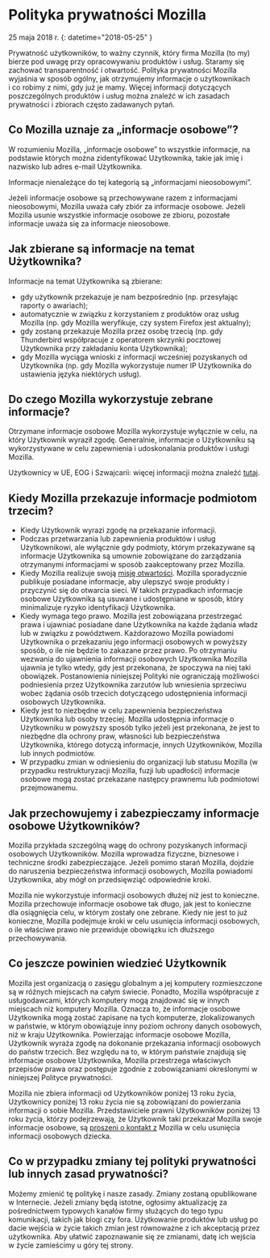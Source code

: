 ﻿# Polityka prywatności Mozilla

25 maja 2018 r.
{: datetime="2018-05-25" }

Prywatność użytkowników, to ważny czynnik, który firma Mozilla (to my) bierze pod uwagę przy opracowywaniu produktów i usług. Staramy się zachować transparentność i otwartość. Polityka prywatności Mozilla wyjaśnia w sposób ogólny, jak otrzymujemy informacje o użytkownikach i co robimy z nimi, gdy już je mamy. Więcej informacji dotyczących poszczególnych produktów i usług można znaleźć w ich zasadach prywatności i zbiorach często zadawanych pytań. 

## Co Mozilla uznaje za „informacje osobowe”?

W rozumieniu Mozilla, „informacje osobowe” to wszystkie informacje, na podstawie których można zidentyfikować Użytkownika, takie jak imię i nazwisko lub adres e-mail Użytkownika.

Informacje nienależące do tej kategorią są „informacjami nieosobowymi”.

Jeżeli informacje osobowe są przechowywane razem z informacjami nieosobowymi, Mozilla uważa cały zbiór za informacje osobowe. Jeżeli Mozilla usunie wszystkie informacje osobowe ze zbioru, pozostałe informacje uważa się za informacje nieosobowe.

## Jak zbierane są informacje na temat Użytkownika?

Informacje na temat Użytkownika są zbierane:

* gdy użytkownik przekazuje je nam bezpośrednio (np. przesyłając raporty o awariach);
* automatycznie w związku z korzystaniem z produktów oraz usług Mozilla (np. gdy Mozilla weryfikuje, czy system Firefox jest aktualny);
* gdy zostaną przekazuje Mozilla przez osobę trzecią (np. gdy Thunderbird współpracuje z operatorem skrzynki pocztowej Użytkownika przy zakładaniu konta Użytkownika);
* gdy Mozilla wyciąga wnioski z informacji wcześniej pozyskanych od Użytkownika (np. gdy Mozilla wykorzystuje numer IP Użytkownika do ustawienia języka niektórych usług).

## Do czego Mozilla wykorzystuje zebrane informacje?

Otrzymane informacje osobowe Mozilla wykorzystuje wyłącznie w celu, na który Użytkownik wyraził zgodę. Generalnie, informacje o Użytkowniku są wykorzystywane w celu zapewnienia i udoskonalania produktów i usługi Mozilla.

Użytkownicy w UE, EOG i Szwajcarii: więcej informacji można znaleźć [tutaj](https://support.mozilla.org/kb/information-eu-eea-and-swiss-users).

## Kiedy Mozilla przekazuje informacje podmiotom trzecim?

* Kiedy Użytkownik wyrazi zgodę na przekazanie informacji.
* Podczas przetwarzania lub zapewnienia produktów i usług Użytkownikowi, ale wyłącznie gdy podmioty, którym przekazywane są informacje Użytkownika są umownie zobowiązane do zarządzania otrzymanymi informacjami w sposób zaakceptowany przez Mozilla.
* Kiedy Mozilla realizuje swoją [misję otwartości](https://www.mozilla.org/about/manifesto/). Mozilla sporadycznie publikuje posiadane informacje, aby ulepszyć swoje produkty i przyczynić się do otwarcia sieci. W takich przypadkach informacje osobowe Użytkownika są usuwane i udostępniane w sposób, który minimalizuje ryzyko identyfikacji Użytkownika.
* Kiedy wymaga tego prawo. Mozilla jest zobowiązana przestrzegać prawa i ujawniać posiadane dane Użytkownika na każde żądania władz lub w związku z powództwem. Każdorazowo Mozilla powiadomi Użytkownika o przekazaniu jego informacji osobowych w powyższy sposób, o ile nie będzie to zakazane przez prawo. Po otrzymaniu wezwania do ujawnienia informacji osobowych Użytkownika Mozilla ujawnia je tylko wtedy, gdy jest przekonana, że spoczywa na niej taki obowiązek. Postanowienia niniejszej Polityki nie ograniczają możliwości podniesienia przez Użytkownika zarzutów lub wniesienia sprzeciwu wobec żądania osób trzecich dotyczącego udostępnienia informacji osobowych Użytkownika.
* Kiedy jest to niezbędne w celu zapewnienia bezpieczeństwa Użytkownika lub osoby trzeciej. Mozilla udostępnia informacje o Użytkowniku w powyższy sposób tylko jeżeli jest przekonana, że jest to niezbędne dla ochrony praw, własności lub bezpieczeństwa Użytkownika, którego dotyczą informacje, innych Użytkowników, Mozilla lub innych podmiotów.
* W przypadku zmian w odniesieniu do organizacji lub statusu Mozilla (w przypadku restrukturyzacji Mozilla, fuzji lub upadłości) informacje osobowe mogą zostać przekazane następcy prawnemu lub podmiotowi przejmowanemu.

## Jak przechowujemy i zabezpieczamy informacje osobowe Użytkowników?

Mozilla przykłada szczególną wagę do ochrony pozyskanych informacji osobowych Użytkowników. Mozilla wprowadza fizyczne, biznesowe i techniczne środki zabezpieczające. Jeżeli pomimo starań Mozilla, dojdzie do naruszenia bezpieczeństwa informacji osobowych, Mozilla powiadomi Użytkownika, aby mógł on przedsięwziąć odpowiednie kroki.

Mozilla nie wykorzystuje informacji osobowych dłużej niż jest to konieczne. Mozilla przechowuje informacje osobowe tak długo, jak jest to konieczne dla osiągnięcia celu, w którym zostały one zebrane. Kiedy nie jest to już konieczne, Mozilla podejmuje kroki w celu usunięcia informacji osobowych, o ile właściwe prawo nie przewiduje obowiązku ich dłuższego przechowywania.

## Co jeszcze powinien wiedzieć Użytkownik

Mozilla jest organizacją o zasięgu globalnym a jej komputery rozmieszczone są w różnych miejscach na całym świecie. Ponadto, Mozilla współpracuje z usługodawcami, których komputery mogą znajdować się w innych miejscach niż komputery Mozilla. Oznacza to, że informacje osobowe Użytkownika mogą zostać zapisane na tych komputerze, zlokalizowanych w państwie, w którym obowiązuje inny poziom ochrony danych osobowych, niż w kraju Użytkownika. Powierzając informacje osobowe Mozilla, Użytkownik wyraża zgodę na dokonanie przekazania informacji osobowych do państw trzecich. Bez względu na to, w którym państwie znajdują się informacje osobowe Użytkownika, Mozilla przestrzega właściwych przepisów prawa oraz postępuje zgodnie z zobowiązaniami określonymi w niniejszej Polityce prywatności.

Mozilla nie zbiera informacji od Użytkowników poniżej 13 roku życia, Użytkownicy poniżej 13 roku życia nie są zobowiązani do powierzania informacji o sobie Mozilla. Przedstawiciele prawni Użytkowników poniżej 13 roku życia, którzy podejrzewają, że Użytkownik taki przekazał Mozilla swoje informacje osobowe, są [proszeni o kontakt z](https://www.mozilla.org/privacy/#contact) Mozilla w celu usunięcia informacji osobowych dziecka.

## Co w przypadku zmiany tej polityki prywatności lub innych zasad prywatności?

Możemy zmienić tę politykę i nasze zasady.  Zmiany zostaną opublikowane w Internecie. Jeżeli zmiany będą istotne, ogłosimy aktualizację za pośrednictwem typowych kanałów firmy służących do tego typu komunikacji, takich jak blogi czy fora. Użytkowanie produktów lub usług po dacie wejścia w życie takich zmian jest równoważne z ich akceptacją przez użytkownika. Aby ułatwić zapoznawanie się ze zmianami, datę ich wejścia w życie zamieścimy u góry tej strony.
